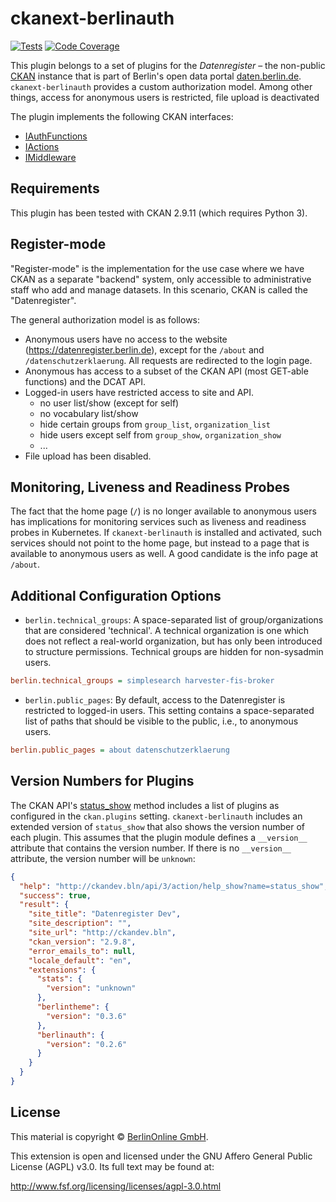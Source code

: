 # ckanext-berlinauth

[![Tests](https://github.com/berlinonline/ckanext-berlinauth/actions/workflows/test.yml/badge.svg?branch=master)](https://github.com/berlinonline/ckanext-berlinauth/actions)
[![Code Coverage](https://codecov.io/github/berlinonline/ckanext-berlinauth/coverage.svg?branch=master)](http://codecov.io/github/berlinonline/ckanext-berlinauth?branch=master)

This plugin belongs to a set of plugins for the _Datenregister_ – the non-public [CKAN](https://ckan.org) instance that is part of Berlin's open data portal [daten.berlin.de](https://daten.berlin.de).
`ckanext-berlinauth` provides a custom authorization model.
Among other things, access for anonymous users is restricted, file upload is deactivated

The plugin implements the following CKAN interfaces:

- [IAuthFunctions](http://docs.ckan.org/en/latest/extensions/plugin-interfaces.html#ckan.plugins.interfaces.IAuthFunctions)
- [IActions](http://docs.ckan.org/en/latest/extensions/plugin-interfaces.html#ckan.plugins.interfaces.IActions)
- [IMiddleware](http://docs.ckan.org/en/latest/extensions/plugin-interfaces.html#ckan.plugins.interfaces.IMiddleware)

## Requirements

This plugin has been tested with CKAN 2.9.11 (which requires Python 3).

## Register-mode

"Register-mode" is the implementation for the use case where we have CKAN as a separate "backend" system, only accessible to administrative staff who add and manage datasets.
In this scenario, CKAN is called the "Datenregister".

The general authorization model is as follows:

- Anonymous users have no access to the website (https://datenregister.berlin.de), except for the `/about` and `/datenschutzerklaerung`. All requests are redirected to the login page.
- Anonymous has access to a subset of the CKAN API (most GET-able functions) and the DCAT API.
- Logged-in users have restricted access to site and API.
  - no user list/show (except for self)
  - no vocabulary list/show
  - hide certain groups from `group_list`, `organization_list`
  - hide users except self from `group_show`, `organization_show`
  - ...
- File upload has been disabled.

## Monitoring, Liveness and Readiness Probes

The fact that the home page (`/`) is no longer available to anonymous users has implications for monitoring services such as liveness and readiness probes in Kubernetes.
If `ckanext-berlinauth` is installed and activated, such services should not point to the home page, but instead to a page that is available to anonymous users as well.
A good candidate is the info page at `/about`.

## Additional Configuration Options

- `berlin.technical_groups`:
A space-separated list of group/organizations that are considered 'technical'.
A technical organization is one which does not reflect a real-world organization, but has only been introduced to structure permissions.
Technical groups are hidden for non-sysadmin users.

```ini
berlin.technical_groups = simplesearch harvester-fis-broker
```

- `berlin.public_pages`:
By default, access to the Datenregister is restricted to logged-in users.
This setting contains a space-separated list of paths that should be visible to the public, i.e., to anonymous users.

```ini
berlin.public_pages = about datenschutzerklaerung
```

## Version Numbers for Plugins

The CKAN API's [status_show](https://docs.ckan.org/en/2.9/api/#ckan.logic.action.get.status_show) method includes a list of plugins as configured in the `ckan.plugins` setting.
`ckanext-berlinauth` includes an extended version of `status_show`  that also shows the version number of each plugin.
This assumes that the plugin module defines a `__version__` attribute that contains the version number.
If there is no `__version__` attribute, the version number will be `unknown`:

```json
{
  "help": "http://ckandev.bln/api/3/action/help_show?name=status_show",
  "success": true,
  "result": {
    "site_title": "Datenregister Dev",
    "site_description": "",
    "site_url": "http://ckandev.bln",
    "ckan_version": "2.9.8",
    "error_emails_to": null,
    "locale_default": "en",
    "extensions": {
      "stats": {
        "version": "unknown"
      },
      "berlintheme": {
        "version": "0.3.6"
      },
      "berlinauth": {
        "version": "0.2.6"
      }
    }
  }
}
```

## License

This material is copyright © [BerlinOnline GmbH](https://www.berlinonline.net/).

This extension is open and licensed under the GNU Affero General Public License (AGPL) v3.0.
Its full text may be found at:

http://www.fsf.org/licensing/licenses/agpl-3.0.html


